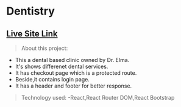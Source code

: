 # Dentistry

## [Live Site Link](https://gadgeterabyhania.netlify.app/)

> About this project:

- This a dental based clinic owned by Dr. Elma.
- It's shows differenet dental services.
- It has checkout page which is a protected route.
- Beside,it contains login page.
- It has a header and footer for better response.

> Technology used:
-React,React Router DOM,React Bootstrap